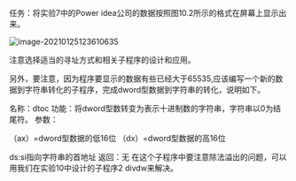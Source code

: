 任务：将实验7中的Power idea公司的数据按照图10.2所示的格式在屏幕上显示出来。

![image-20210125123610635](C:\Users\55018\AppData\Roaming\Typora\typora-user-images\image-20210125123610635.png)

注意选择适当的寻址方式和相关子程序的设计和应用。

另外，要注意，因为程序要显示的数据有些已经大于65535,应该编写一个新的数据到字符串转化的子程序，完成dword型数据到字符串的转化，说明如下。

名称：dtoc
功能：将dword型数转变为表示十进制数的字符串，字符串以0为结尾符。
参数：

（ax）=dword型数据的低16位
（dx）=dword型数据的高16位

ds:si指向字符串的首地址
返回：无
在这个子程序中要注意除法溢出的问题，可以用我们在实验10中设计的子程序2 divdw来解决。